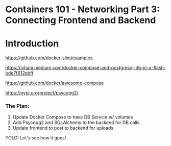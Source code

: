 # Containers 101 - Networking Part 3: Connecting Frontend and Backend

# Introduction
https://github.com/docker-slim/examples

https://ivhani.medium.com/docker-compose-and-postgresql-db-in-a-flash-bde7f612ebff

https://github.com/docker/awesome-compose

https://pypi.org/project/psycopg2/

### The Plan:
1. Update Docker Compose to have DB Service w/ volumes
2. Add Psycopg2 and SQLAlchemy to the backend for DB calls
3. Update frontend to post to backend for uploads

YOLO! Let's see how it goes! 
